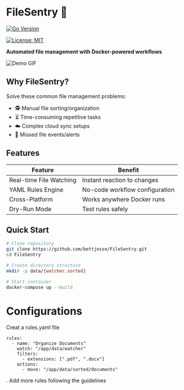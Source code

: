 # FileSentry 🚀

[![Go Version](https://img.shields.io/badge/go-1.24+-blue)](https://golang.org/)

[![License: MIT](https://img.shields.io/badge/License-MIT-yellow.svg)](https://opensource.org/licenses/MIT)

**Automated file management with Docker-powered workflows**

![Demo GIF](https://media.giphy.com/media/v1.Y2lkPTc5MGI3NjExZTBjY2Q4ZGNjYjU0YjM5YjYxYjI4Y2EzYjY5YjYyNDRkYzM5ZGM0NCZlcD12MV9pbnRlcm5hbF9naWZzX2dpZklkJmN0PWc/3ohzdIuqJCo7wMiew8/giphy.gif)

## Why FileSentry?

Solve these common file management problems:
- 🕵️ Manual file sorting/organization
- ⏳ Time-consuming repetitive tasks
- ☁️ Complex cloud sync setups
- 🚨 Missed file events/alerts

## Features

| Feature | Benefit |
|---------|---------|
| Real-time File Watching | Instant reaction to changes |
| YAML Rules Engine | No-code workflow configuration |
| Cross-Platform | Works anywhere Docker runs |
| Dry-Run Mode | Test rules safely |

## Quick Start

```bash
# Clone repository
git clone https://github.com/bettjesse/FileSentry.git
cd FileSentry

# Create directory structure
mkdir -p data/{watcher,sorted}

# Start container
docker-compose up --build
```

# Configurations 
Creat a rules.yaml file 

```
rules:
  - name: "Organize Documents"
    watch: "/app/data/watcher"
    filters:
      - extensions: [".pdf", ".docx"]
    actions:
      - move: "/app/data/sorted/documents"
```
. Add more rules following the guidelines 
